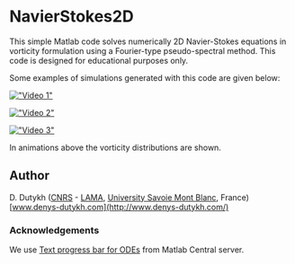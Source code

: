# NavierStokes2D

This simple Matlab code solves numerically 2D Navier-Stokes equations in vorticity formulation using a Fourier-type pseudo-spectral method. This code is designed for educational purposes only.

Some examples of simulations generated with this code are given below:

[!["Video 1"](http://img.youtube.com/vi/7EOjAdmURY4/2.jpg)](https://youtu.be/7EOjAdmURY4)

[!["Video 2"](http://img.youtube.com/vi/rKQ5nUTJKjU/2.jpg)](https://youtu.be/https://youtu.be/rKQ5nUTJKjU)

[!["Video 3"](http://img.youtube.com/vi/EfVRpvwAEzI/2.jpg)](https://youtu.be/EfVRpvwAEzI)

In animations above the vorticity distributions are shown.

## Author

D. Dutykh ([CNRS](http://www.cnrs.fr/insmi/) - [LAMA](http://www.lama.univ-savoie.fr/index.php), [University Savoie Mont Blanc](https://www.univ-smb.fr/), France)
[www.denys-dutykh.com](http://www.denys-dutykh.com/)


### Acknowledgements

We use [Text progress bar for ODEs](http://www.mathworks.com/matlabcentral/fileexchange/28509-text-progress-bar-for-odes) from Matlab Central server.